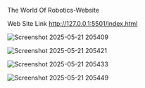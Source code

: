 The World Of Robotics-Website

Web Site Link
http://127.0.0.1:5501/index.html

![Screenshot 2025-05-21 205409](https://github.com/user-attachments/assets/49c23f89-5286-4067-b43f-8df5e0d20ead)

![Screenshot 2025-05-21 205421](https://github.com/user-attachments/assets/4254e73e-e3e0-4124-99c4-4c715012bb78)

![Screenshot 2025-05-21 205433](https://github.com/user-attachments/assets/f95bb03b-3bd9-4496-983f-627615286b27)

![Screenshot 2025-05-21 205449](https://github.com/user-attachments/assets/b4d4e15f-7702-4fef-8924-2dd4514d6283)





